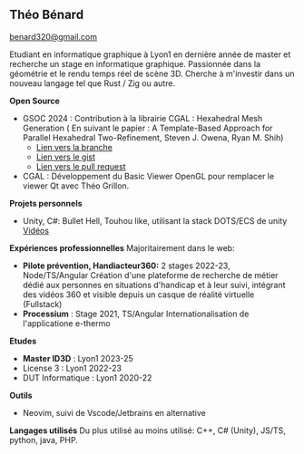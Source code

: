 ## Théo Bénard
<benard320@gmail.com>

Etudiant en informatique graphique à Lyon1 en dernière année de master et recherche un stage en informatique graphique.
Passionnée dans la géométrie et le rendu temps réel de scène 3D. Cherche à m'investir dans un nouveau langage tel que Rust / Zig ou autre.

**Open Source**
* GSOC 2024 : Contribution à la librairie CGAL : Hexahedral Mesh Generation ( En suivant le papier : A Template-Based Approach for Parallel Hexahedral
Two-Refinement, Steven J. Owena, Ryan M. Shih)
  * [Lien vers la branche](https://github.com/theo97490/cgal/tree/gsoc2024-hexahedral_mesh_generation-tbenard)
  * [Lien vers le gist](https://gist.github.com/theo97490/961d6e67d6456d660067f5229368099c)
  * [Lien vers le pull request](https://github.com/CGAL/cgal/pull/8445)
* CGAL : Développement du Basic Viewer OpenGL pour remplacer le viewer Qt avec Théo Grillon.

**Projets personnels**
* Unity, C#: Bullet Hell, Touhou like, utilisant la stack DOTS/ECS de unity [Vidéos](https://www.dropbox.com/scl/fo/d69pcyqmqhc3y5ub21zj0/APkncxOZY2Dym2R8J4I-QxI?rlkey=556oe6rgj569wbb9jyxurl2h7&st=bwr71rrv&dl=0)

**Expériences professionnelles**
Majoritairement dans le web:
* **Pilote prévention, Handiacteur360:** 2 stages 2022-23, Node/TS/Angular Création d'une plateforme de recherche de métier dédié aux personnes en situations d'handicap et à leur suivi, intégrant des vidéos 360 et visible depuis un casque de réalité virtuelle (Fullstack)
* **Processium** : Stage 2021, TS/Angular Internationalisation de l'applicatione e-thermo

**Etudes**
* **Master ID3D** : Lyon1 2023-25 
* License 3 : Lyon1 2022-23
* DUT Informatique : Lyon1 2020-22

**Outils**
* Neovim, suivi de Vscode/Jetbrains en alternative

**Langages utilisés**
Du plus utilisé au moins utilisé: C++, C# (Unity), JS/TS, python, java, PHP.
